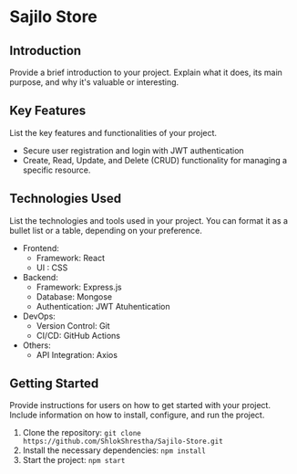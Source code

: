 # Sajilo Store

## Introduction
Provide a brief introduction to your project. Explain what it does, its main purpose, and why it's valuable or interesting.

## Key Features
List the key features and functionalities of your project.

- Secure user registration and login with JWT authentication
- Create, Read, Update, and Delete (CRUD) functionality for managing a specific resource.

## Technologies Used
List the technologies and tools used in your project. You can format it as a bullet list or a table, depending on your preference.

- Frontend:
  - Framework: React
  - UI : CSS
- Backend:
  - Framework: Express.js
  - Database: Mongose
  - Authentication: JWT Atuhentication
- DevOps:
  - Version Control: Git
  - CI/CD: GitHub Actions
- Others:
  - API Integration: Axios

## Getting Started
Provide instructions for users on how to get started with your project. Include information on how to install, configure, and run the project.

1. Clone the repository: `git clone https://github.com/ShlokShrestha/Sajilo-Store.git`
2. Install the necessary dependencies: `npm install`
3. Start the project: `npm start`
